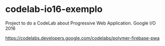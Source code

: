 # codelab-io16-exemplo
Project to do a CodeLab about Progressive Web Application. Google I/O 2016

https://codelabs.developers.google.com/codelabs/polymer-firebase-pwa
